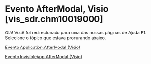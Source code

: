
# Evento AfterModal, Visio [vis_sdr.chm10019000]

Olá! Você foi redirecionado para uma das nossas páginas de Ajuda F1. Selecione o tópico que estava procurando abaixo.

[Evento Application.AfterModal (Visio)](http://msdn.microsoft.com/library/e19a0ef3-349c-1d7f-9856-7ef6c66f5f0e%28Office.15%29.aspx)

[Evento InvisibleApp.AfterModal (Visio)](http://msdn.microsoft.com/library/52c6926d-0b94-8425-729c-9494f5c7879e%28Office.15%29.aspx)

